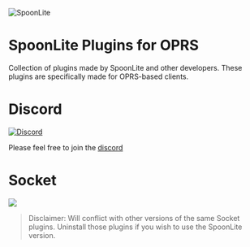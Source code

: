 ![SpoonLite](https://raw.githubusercontent.com/SpoonLite/spoon-plugins/main/SpoonLiteDisc.png)
# SpoonLite Plugins for OPRS
Collection of plugins made by SpoonLite and other developers. These plugins are specifically made for OPRS-based clients.
# Discord 
[![Discord](https://img.shields.io/discord/603461130257432592.svg)](https://discord.gg/mZvA6My)

Please feel free to join the [discord](https://discord.gg/mZvA6My)
# Socket
<img src="https://img.shields.io/badge/version-1.0.8-blue?style=flat-square">

> Disclaimer: Will conflict with other versions of the same Socket plugins. Uninstall those plugins if you wish to use the SpoonLite version.
